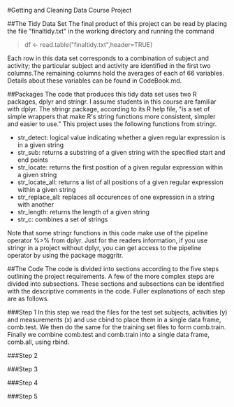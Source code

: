 #Getting and Cleaning Data Course Project
<br>

##The Tidy Data Set
The final product of this project can be read by placing the file "finaltidy.txt" in the working directory and running the command

> df <- read.table("finaltidy.txt",header=TRUE)

Each row in this data set corresponds to a combination of subject and activity; the particular subject and activity are identified in the first two columns.The remaining columns hold the averages of each of 66 variables. Details about these variables can be found in CodeBook.md.

##Packages
The code that produces this tidy data set uses two R packages, dplyr and stringr. I assume  students in this course are familiar with dplyr. The stringr package, according to its R help file, "is a set of simple wrappers that make R's string functions more consistent, simpler and easier to use." This project uses the following functions from stringr.

* str_detect: logical value indicating whether a given regular expression is in a given string
* str_sub: returns a substring of a given string with the specified start and end points
* str_locate: returns the first position of a given regular expression within a given string
* str_locate_all: returns a list of all positions of a given regular expression within a given string
* str_replace_all: replaces all occurences of one expression in a string with another
* str_length: returns the length of a given string
* str_c: combines a set of strings

Note that some stringr functions in this code make use of the pipeline operator %>% from dplyr. Just for the readers information, if you use stringr in a project without dplyr, you can get access to the pipeline operator by using the package maggritr.

##The Code
The code is divided into sections according to the five steps outlining the project requirements. A few of the more complex steps are divided into subsections. These sections and subsections can be identified with the descriptive comments in the code. Fuller explanations of each step are as follows.

###Step 1
In this step we read the files for the test set subjects, activities (y) and measurements (x) and use cbind to place them in a single data frame, comb.test. We then do the same for the training set files to form comb.train. Finally we combine comb.test and comb.train into a single data frame, comb.all, using rbind.

###Step 2

###Step 3

###Step 4

###Step 5